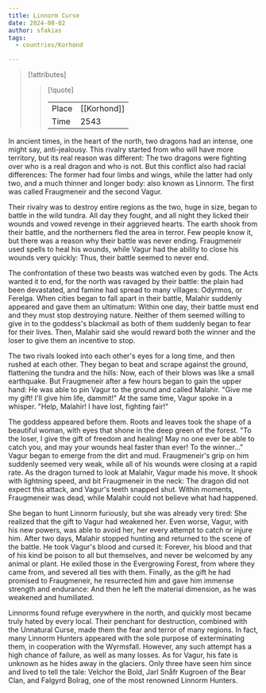 ```yaml
---
title: Linnorm Curse
date: 2024-08-02
author: sfakias
tags:
  - countries/Korhond

---
```

> [!attributes]
> 
> > [!quote]
> >
> > | | |
> > | --- | --- |
> > | Place | [[Korhond]] |
> > | Time | 2543 |

In ancient times, in the heart of the north, two dragons had an intense, one might say, anti-jealousy. This rivalry started from who will have more territory, but its real reason was different: The two dragons were fighting over who is a real dragon and who is not. But this conflict also had racial differences: The former had four limbs and wings, while the latter had only two, and a much thinner and longer body: also known as Linnorm. The first was called Fraugmeneir and the second Vagur.

Their rivalry was to destroy entire regions as the two, huge in size, began to battle in the wild tundra. All day they fought, and all night they licked their wounds and vowed revenge in their aggrieved hearts. The earth shook from their battle, and the northerners fled the area in terror. Few people know it, but there was a reason why their battle was never ending. Fraugmeneir used spells to heal his wounds, while Vagur had the ability to close his wounds very quickly: Thus, their battle seemed to never end.

The confrontation of these two beasts was watched even by gods. The Acts wanted it to end, for the north was ravaged by their battle: the plain had been devastated, and famine had spread to many villages: Odyrmos, or Ferelga. When cities began to fall apart in their battle, Malahir suddenly appeared and gave them an ultimatum: Within one day, their battle must end and they must stop destroying nature. Neither of them seemed willing to give in to the goddess's blackmail as both of them suddenly began to fear for their lives. Then, Malahir said she would reward both the winner and the loser to give them an incentive to stop.

The two rivals looked into each other's eyes for a long time, and then rushed at each other. They began to beat and scrape against the ground, flattening the tundra and the hills: Now, each of their blows was like a small earthquake. But Fraugmeneir after a few hours began to gain the upper hand: He was able to pin Vagur to the ground and called Malahir.
"Give me my gift! I'll give him life, dammit!"
At the same time, Vagur spoke in a whisper. "Help, Malahir! I have lost, fighting fair!"

The goddess appeared before them. Roots and leaves took the shape of a beautiful woman, with eyes that shone in the deep green of the forest.
"To the loser, I give the gift of freedom and healing! May no one ever be able to catch you, and may your wounds heal faster than ever! To the winner..."
Vagur began to emerge from the dirt and mud. Fraugmeneir's grip on him suddenly seemed very weak, while all of his wounds were closing at a rapid rate. As the dragon turned to look at Malahir, Vagur made his move. It shook with lightning speed, and bit Fraugmeneir in the neck: The dragon did not expect this attack, and Vagur's teeth snapped shut. Within moments, Fraugmeneir was dead, while Malahir could not believe what had happened.

She began to hunt Linnorm furiously, but she was already very tired: She realized that the gift to Vagur had weakened her. Even worse, Vagur, with his new powers, was able to avoid her, her every attempt to catch or injure him. After two days, Malahir stopped hunting and returned to the scene of the battle. He took Vagur's blood and cursed it: Forever, his blood and that of his kind be poison to all but themselves, and never be welcomed by any animal or plant. He exiled those in the Evergrowing Forest, from where they came from, and severed all ties with them. Finally, as the gift he had promised to Fraugmeneir, he resurrected him and gave him immense strength and endurance: And then he left the material dimension, as he was weakened and humiliated.

Linnorms found refuge everywhere in the north, and quickly most became truly hated by every local. Their penchant for destruction, combined with the Unnatural Curse, made them the fear and terror of many regions. In fact, many Linnorm Hunters appeared with the sole purpose of exterminating them, in cooperation with the Wyrmsfall. However, any such attempt has a high chance of failure, as well as many losses. As for Vagur, his fate is unknown as he hides away in the glaciers. Only three have seen him since and lived to tell the tale: Velchor the Bold, Jarl Snåfr Kugroen of the Bear Clan, and Falgyrd Bolrag, one of the most renowned Linnorm Hunters.
